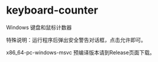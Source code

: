 # keyboard-counter
Windows 键盘和鼠标计数器

特殊说明：运行程序后弹出安全警告对话框，点击允许即可。

x86_64-pc-windows-msvc 预编译版本请到Release页面下载。
